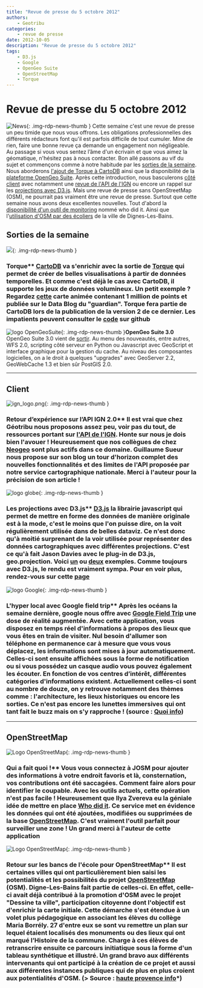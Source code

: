 ```yaml
---
title: "Revue de presse du 5 octobre 2012"
authors:
    - Geotribu
categories:
    - revue de presse
date: 2012-10-05
description: "Revue de presse du 5 octobre 2012"
tags:
    - D3.js
    - Google
    - OpenGeo Suite
    - OpenStreetMap
    - Torque
---
```


# Revue de presse du 5 octobre 2012

![News](https://cdn.geotribu.fr/img/internal/icons-rdp-news/news.png "Icône news générique"){: .img-rdp-news-thumb }
 Cette semaine c'est une revue de presse un peu timide que nous vous offrons. Les obligations professionnelles des différents rédacteurs font qu'il est parfois difficile de tout cumuler. Mine de rien, faire une bonne revue ça demande un engagement non négligeable. Au passage si vous vous sentez l’âme d'un écrivain et que vous aimez la géomatique, n'hésitez pas à nous contacter. Bon allé passons au vif du sujet et commençons comme à notre habitude par les [sorties de la semaine](#sorties). Nous aborderons [l'ajout de Torque à CartoDB](#news11) ainsi que la disponibilité de la [plateforme OpenGeo Suite](#news12). Après cette introduction, nous basculerons [côté client](#client) avec notamment une [revue de l'API de l'IGN](#news22) ou encore un rappel sur les [projections avec D3.js](#news42). Mais une revue de presse sans OpenStreetMap (OSM), ne pourrait pas vraiment être une revue de presse. Surtout que cette semaine nous avons deux excellentes nouvelles. Tout d'abord la [disponibilité d'un outil de monitoring](#news32) nommé who did it. Ainsi que l'[utilisation d'OSM par des écoliers](#news31) de la ville de Dignes-Les-Bains.

## Sorties de la semaine

 ![](https://cdn.geotribu.fr/img/logos-icones/entreprises_association/cartodb.png){: .img-rdp-news-thumb }

### Torque** [CartoDB](http://cartodb.com/) va s'enrichir avec la sortie de [Torque](http://blog.cartodb.com/post/32464928928/torque-big-data-meets-time-based-maps-bundled-with) qui permet de créer de belles visualisations à partir de données temporelles. Et comme c'est déjà le cas avec CartoDB, il supporte les jeux de données volumineux. Un petit exemple ? Regardez [cette](http://www.guardian.co.uk/news/datablog/interactive/2012/oct/01/first-world-war-royal-navy-ships-mapped) carte animée contenant 1 million de points et publiée sur le Data Blog du "guardian". Torque fera partie de CartoDB lors de la publication de la version 2 de ce dernier. Les impatients peuvent consulter le [code](https://github.com/CartoDB/torque) sur github

 ![logo OpenGeoSuite](https://cdn.geotribu.fr/img/logos-icones/logiciels_librairies/opengeosuite.png "logo OpenGeoSuite"){: .img-rdp-news-thumb }**OpenGeo Suite 3.0** OpenGeo Suite 3.0 vient de [sortir](http://blog.opengeo.org/2012/10/03/opengeo-suite-3-0-released/). Au menu des nouveautés, entre autres, WFS 2.0, scripting côté serveur en Python ou Javascript avec GeoScript et interface graphique pour la gestion du cache. Au niveau des composantes logicielles, on a le droit à quelques "upgrades" avec GeoServer 2.2, GeoWebCache 1.3 et bien sûr PostGIS 2.0.

----

## Client

 ![ign_logo.png](https://cdn.geotribu.fr/img/logos-icones/entreprises_association/ign.png){: .img-rdp-news-thumb }

### Retour d’expérience sur l’API IGN 2.0** Il est vrai que chez Géotribu nous proposons assez peu, voir pas du tout, de ressources portant sur [l'API de l'IGN](http://api.ign.fr/accueil). Honte sur nous je dois bien l'avouer ! Heureusement que nos collègues de chez [Neogeo](http://www.neogeo-online.net/) sont plus actifs dans ce domaine. Guillaume Sueur nous propose sur son blog un tour d'horizon complet des nouvelles fonctionnalités et des limites de l'API proposée par notre service cartographique nationale. Merci à l'auteur pour la précision de son article !

 ![logo globe](https://cdn.geotribu.fr/img/internal/icons-rdp-news/world.png "Icône de globe"){: .img-rdp-news-thumb }

### Les projections avec D3.js** [D3.js](http://d3js.org/) la librairie javascript qui permet de mettre en forme des données de manière originale est à la mode, c'est le moins que l'on puisse dire, on la voit régulièrement utilisée dans de belles dataviz. Ce n'est donc qu'à moitié surprenant de la voir utilisée pour représenter des données cartographiques avec différentes projections. C'est ce qu'à fait Jason Davies avec le plug-in de D3.js, geo.projection. Voici [un](http://bl.ocks.org/3764187) ou [deux](http://bl.ocks.org/3739752) exemples. Comme toujours avec D3.js, le rendu est vraiment sympa. Pour en voir plus, rendez-vous sur cette [page](http://bl.ocks.org/jasondavies)

 ![logo Google](https://cdn.geotribu.fr/img/logos-icones/entreprises_association/google/google.webp "logo Google"){: .img-rdp-news-thumb }

### L'hyper local avec Google field trip** Après les océans la semaine dernière, google nous offre avec [Google Field Trip](https://play.google.com/store/apps/details?id=com.nianticproject.scout&hl=fr) une dose de réalité augmentée. Avec cette application, vous disposez en temps réel d'informations à propos des lieux que vous êtes en train de visiter. Nul besoin d'allumer son téléphone en permanence car à mesure que vous vous déplacez, les informations sont mises à jour automatiquement. Celles-ci sont ensuite affichées sous la forme de notification ou si vous possédez un casque audio vous pouvez également les écouter. En fonction de vos centres d’intérêt, différentes catégories d'informations existent. Actuellement celles-ci sont au nombre de douze, on y retrouve notamment des thèmes comme : l'architecture, les lieux historiques ou encore les sorties. Ce n'est pas encore les lunettes immersives qui ont tant fait le buzz mais on s'y rapproche ! (source : [Quoi info](http://quoi.info/actualite-hitech/2012/09/28/google-field-trip-a-grands-pas-vers-la-realite-augmentee-1151192/))

----

## OpenStreetMap

 ![Logo OpenStreetMap](https://cdn.geotribu.fr/img/logos-icones/OpenStreetMap/Openstreetmap.png "logo OpenStreetMap"){: .img-rdp-news-thumb }

### Qui a fait quoi !** Vous vous connectez à JOSM pour ajouter des informations à votre endroit favoris et là, consternation, vos contributions ont été saccagées. Comment faire alors pour identifier le coupable. Avec les outils actuels, cette opération n'est pas facile ! Heureusement que Ilya Zvereva eu la géniale idée de mettre en place [Who did it](http://zverik.osm.rambler.ru/whodidit/). Ce service met en évidence les données qui ont été ajoutées, modifiées ou supprimées de la base [OpenStreetMap](https://www.openstreetmap.org/). C'est vraiment l'outil parfait pour surveiller une zone ! Un grand merci à l'auteur de cette application

 ![Logo OpenStreetMap](https://cdn.geotribu.fr/img/logos-icones/OpenStreetMap/Openstreetmap.png "logo OpenStreetMap"){: .img-rdp-news-thumb }

### Retour sur les bancs de l'école pour OpenStreetMap** Il est certaines villes qui ont particulièrement bien saisi les potentialités et les possibilités du projet [OpenStreetMap](https://www.openstreetmap.org/) (OSM). Digne-Les-Bains fait partie de celles-ci. En effet, celle-ci avait déjà contribué à la promotion d'OSM avec le projet "Dessine ta ville", participation citoyenne dont l'objectif est d'enrichir la carte initiale. Cette démarche s'est étendue à un volet plus pédagogique en associant les élèves du collège Maria Borrély. 27 d'entre eux se sont vu remettre un plan sur lequel étaient localisés des monuments ou des lieux qui ont marqué l’Histoire de la commune. Charge à ces élèves de retranscrire ensuite ce parcours initiatique sous la forme d'un tableau synthétique et illustré. Un grand bravo aux différents intervenants qui ont participé à la création de ce projet et aussi aux différentes instances publiques qui de plus en plus croient aux potentialités d'OSM. (> Source : [haute provence info](http://www.hauteprovenceinfo.com/02102012Digne-les-Bains--les-eleves-sur-les-traces-des-illustres-de-la-commune.media?a=1135)*)
